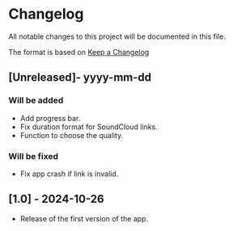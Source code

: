 # Changelog

All notable changes to this project will be documented in this file.

The format is based on [Keep a Changelog](https://keepachangelog.com/en/1.1.0/)

## [Unreleased]- yyyy-mm-dd

### Will be added

- Add progress bar.
- Fix duration format for SoundCloud links.
- Function to choose the quality.

### Will be fixed

- Fix app crash if link is invalid.


## [1.0] - 2024-10-26

- Release of the first version of the app.

